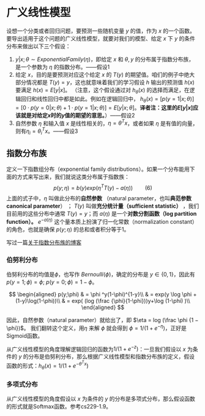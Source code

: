 # 广义线性模型

设想一个分类或者回归问题，要预测一些随机变量 $y$ 的值，作为 $x$ 的一个函数。要导出适用于这个问题的广义线性模型，就要对我们的模型、给定 $x$ 下 $y$ 的条件分布来做出以下三个假设：

1. $y | x; \theta ∼ Exponential Family(\eta)$，即给定 $x$ 和 $\theta, y$ 的分布属于指数分布族，是一个参数为 $\eta$ 的指数分布。——假设1
2. 给定 $x$，目的是要预测对应这个给定 $x$ 的 $T(y)$ 的期望值。咱们的例子中绝大部分情况都是 $T(y) = y$，这也就意味着我们的学习假设 $h$ 输出的预测值 $h(x)$ 要满足 $h(x) = E[y|x]$。 （注意，这个假设通过对 $h_\theta(x)$ 的选择而满足，在逻辑回归和线性回归中都是如此。例如在逻辑回归中， $h_\theta (x) = [p (y = 1|x; \theta)] =[ 0 \cdot p (y = 0|x; \theta)+1\cdot p(y = 1|x;\theta)] = E[y|x;\theta]$。**译者注：这里的$E[y|x$]应该就是对给定$x$时的$y$值的期望的意思。**）——假设2
3. 自然参数 $\eta$ 和输入值 $x$ 是线性相关的，$\eta = \theta^T x$，或者如果 $\eta$ 是有值的向量，则有$\eta_i = \theta_i^T x$。——假设3

## 指数分布族

定义一下指数组分布（exponential family distributions）。如果一个分布能用下面的方式来写出来，我们就说这类分布属于指数族：
$$
p(y;\eta) =b(y)exp(\eta^TT(y)-a(\eta)) \qquad \text{(6)}
$$
上面的式子中，$\eta$ 叫做此分布的**自然参数** （natural parameter，也叫**典范参数 canonical parameter**） ； $T(y)$ 叫做**充分统计量（sufficient statistic）** ，我们目前用的这些分布中通常 $T (y) = y$；而 $a(\eta)$ 是一个**对数分割函数（log partition function）。** $e^{−a(\eta)}$ 这个量本质上扮演了归一化常数（normalization constant）的角色，也就是确保 $p(y; \eta)$ 的总和或者积分等于$1$。

写过一篇[关于指数分布族的博客](http://chenliu.science/2018/09/13/Exponential-Family/)

### 伯努利分布

伯努利分布的均值是$\phi$，也写作 $Bernoulli(\phi)$，确定的分布是 $y \in \{0, 1\}$，因此有 $p(y = 1; \phi) = \phi$; $p(y = 0;\phi) = 1−\phi$。

$$
\begin{aligned}
p(y;\phi) & = \phi ^y(1-\phi)^{1-y}\\
& = exp(y \log \phi + (1-y)\log(1-\phi))\\
& = exp( (log (\frac {\phi}{1-\phi}))y+\log (1-\phi) )\\
\end{aligned}
$$

因此，自然参数（natural parameter）就给出了，即 $\eta = log (\frac   \phi {1 − \phi})$。 我们翻转这个定义，用$\eta$ 来解 $\phi$ 就会得到 $\phi = 1/ (1 + e^{−\eta} )$，正好是Sigmoid函数。

从广义线性模型的角度理解逻辑回归的函数为$1/ (1 + e^{−z} )$：一旦我们假设以 $x$ 为条件的 $y$ 的分布是伯努利分布，那么根据广义线性模型和指数分布族的定义，假设函数的形式：$h_\theta(x) = 1/ (1 + e^{−\theta^T x})$

### 多项式分布

从广义线性模型的角度假设以 $x$ 为条件的 $y$ 的分布是多项式分布，那么假设函数的形式就是Softmax函数。参考cs229-1.9。
